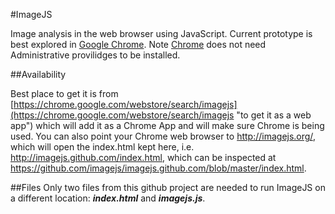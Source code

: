 #ImageJS

Image analysis in the web browser using JavaScript. Current prototype is best explored in [Google Chrome](https://www.google.com/chrome "Google Chrome Web Browser"). Note [Chrome](https://www.google.com/chrome "Google Chrome Web Browser") does not need Administrative provilidges to be installed.

##Availability

Best place to get it is from [https://chrome.google.com/webstore/search/imagejs](https://chrome.google.com/webstore/search/imagejs "to get it as a web app") which will add it as a Chrome App and will make sure Chrome is being used. You can also point your Chrome web browser to <http://imagejs.org/>, which will open the index.html kept here, i.e. <http://imagejs.github.com/index.html>, which can be inspected at <https://github.com/imagejs/imagejs.github.com/blob/master/index.html>.

##Files
Only two files from this github project are needed to run ImageJS on a different location: ***index.html*** and ***imagejs.js***.